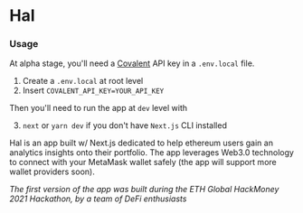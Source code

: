 # Hal

### Usage

At alpha stage, you'll need a [Covalent](https://www.covalenthq.com/) API key in a `.env.local` file.

1. Create a `.env.local` at root level
2. Insert `COVALENT_API_KEY=YOUR_API_KEY`

Then you'll need to run the app at `dev` level with

3. `next` or `yarn dev` if you don't have `Next.js` CLI installed

Hal is an app built w/ Next.js dedicated to help ethereum users gain an analytics insights onto their portfolio.
The app leverages Web3.0 technology to connect with your MetaMask wallet safely (the app will support more wallet providers soon).

*The first version of the app was built during the ETH Global HackMoney 2021 Hackathon, by a team of DeFi enthusiasts*
